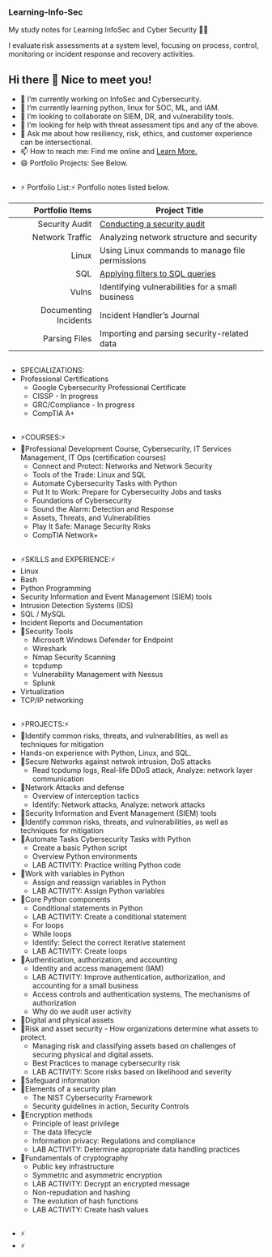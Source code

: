 ### Learning-Info-Sec
My study notes for Learning InfoSec and Cyber Security 👨‍💻

I evaluate risk assessments at a system level, focusing on process, control, monitoring or incident response and recovery activities.

## Hi there 👋 Nice to meet you!

- 🔭 I’m currently working on InfoSec and Cybersecurity.
- 🌱 I’m currently learning python, linux for SOC, ML, and IAM.
- 👯 I’m looking to collaborate on SIEM, DR, and vulnerability tools.
- 🤔 I’m looking for help with threat assessment tips and any of the above.
- 💬 Ask me about how resiliency, risk, ethics, and customer experience can be intersectional.
- 📫 How to reach me: Find me online and [Learn More.](https://www.linkedin.com/in/charhunte)
- 😄 Portfolio Projects: See Below.
##
- ⚡ Portfolio List:⚡
Portfolio notes listed below.

| Portfolio Items       |          Project Title                                                         |
|----------------------:|--------------------------------------------------------------------------------|
|  Security Audit       | [Conducting a security audit](xxx)                                             |
|  Network Traffic      | Analyzing network structure and security                                       |
|  Linux                | Using Linux commands to manage file permissions                                |
|  SQL                  | [Applying filters to SQL queries](https://github.com/Char-Hunt/Data-Retrievals)|
| Vulns                 | Identifying vulnerabilities for a small business                               |
| Documenting Incidents | Incident Handler’s Journal                                                     |
| Parsing Files         | Importing and parsing security-related data                                    |

##
-  SPECIALIZATIONS:
- Professional Certifications
  - Google Cybersecurity Professional Certificate
  - CISSP - In progress
  - GRC/Compliance - In progress
  - CompTIA A+
##
- ⚡COURSES:⚡
- 🔭Professional Development Course, Cybersecurity, IT Services Management, IT Ops (certification courses)
  - Connect and Protect: Networks and Network Security
  - Tools of the Trade: Linux and SQL
  - Automate Cybersecurity Tasks with Python
  - Put It to Work: Prepare for Cybersecurity Jobs and tasks
  - Foundations of Cybersecurity
  - Sound the Alarm: Detection and Response
  - Assets, Threats, and Vulnerabilities
  - Play It Safe: Manage Security Risks
  - CompTIA Network+
##
- ⚡SKILLS and EXPERIENCE:⚡ 
- Linux
- Bash
- Python Programming
- Security Information and Event Management (SIEM) tools
- Intrusion Detection Systems (IDS)
- SQL / MySQL
- Incident Reports and Documentation
- 🔭Security Tools
  - Microsoft Windows Defender for Endpoint
  - Wireshark
  - Nmap Security Scanning
  - tcpdump
  - Vulnerability Management with Nessus
  - Splunk 
- Virtualization
- TCP/IP networking
##
- ⚡PROJECTS:⚡
- 🔭Identify common risks, threats, and vulnerabilities, as well as techniques for mitigation
- Hands-on experience with Python, Linux, and SQL.
- 🔭Secure Networks against netwok intrusion, DoS attacks
  - Read tcpdump logs, Real-life DDoS attack, Analyze: network layer communication
- 🔭Network Attacks and defense
  - Overview of interception tactics
  - Identify: Network attacks, Analyze: network attacks
- 🔭Security Information and Event Management (SIEM) tools
- 🔭Identify common risks, threats, and vulnerabilities, as well as techniques for mitigation
- 🔭Automate Tasks Cybersecurity Tasks with Python
  - Create a basic Python script
  - Overview Python environments
  - LAB ACTIVITY: Practice writing Python code
- 🔭Work with variables in Python
  - Assign and reassign variables in Python
  - LAB ACTIVITY: Assign Python variables
- 🔭Core Python components
  - Conditional statements in Python
  - LAB ACTIVITY: Create a conditional statement
  - For loops
  - While loops
  - Identify: Select the correct iterative statement
  - LAB ACTIVITY: Create loops
- 🔭Authentication, authorization, and accounting
  - Identity and access management (IAM)
  - LAB ACTIVITY: Improve authentication, authorization, and accounting for a small business
  - Access controls and authentication systems, The mechanisms of authorization
  - Why do we audit user activity
- 🔭Digital and physical assets
- 🔭Risk and asset security - How organizations determine what assets to protect.
  - Managing risk and classifying assets based on challenges of securing physical and digital assets.
  - Best Practices to manage cybersecurity risk
  - LAB ACTIVITY: Score risks based on likelihood and severity
- 🔭Safeguard information
- 🔭Elements of a security plan
  - The NIST Cybersecurity Framework
  -  Security guidelines in action, Security Controls 
- 🔭Encryption methods
  - Principle of least privilege
  - The data lifecycle
  - Information privacy: Regulations and compliance
  - LAB ACTIVITY: Determine appropriate data handling practices
- 🔭Fundamentals of cryptography
  - Public key infrastructure
  - Symmetric and asymmetric encryption
  - LAB ACTIVITY: Decrypt an encrypted message
  - Non-repudiation and hashing
  - The evolution of hash functions
  - LAB ACTIVITY: Create hash values
##

- ⚡ 
- ⚡

  
